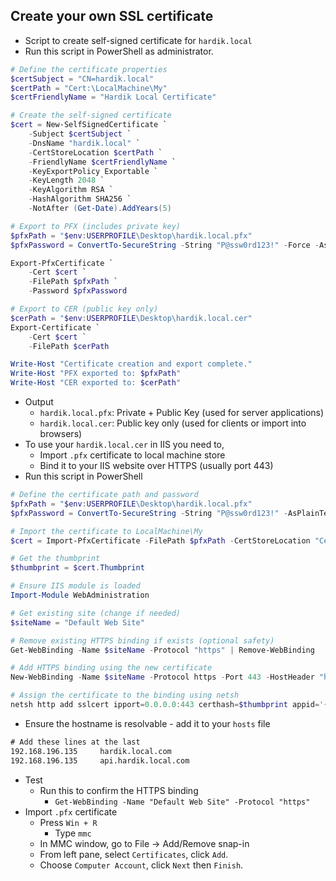 ## Create your own SSL certificate
* Script to create self-signed certificate for `hardik.local`
* Run this script in PowerShell as administrator.
```powershell
# Define the certificate properties
$certSubject = "CN=hardik.local"
$certPath = "Cert:\LocalMachine\My"
$certFriendlyName = "Hardik Local Certificate"

# Create the self-signed certificate
$cert = New-SelfSignedCertificate `
    -Subject $certSubject `
    -DnsName "hardik.local" `
    -CertStoreLocation $certPath `
    -FriendlyName $certFriendlyName `
    -KeyExportPolicy Exportable `
    -KeyLength 2048 `
    -KeyAlgorithm RSA `
    -HashAlgorithm SHA256 `
    -NotAfter (Get-Date).AddYears(5)

# Export to PFX (includes private key)
$pfxPath = "$env:USERPROFILE\Desktop\hardik.local.pfx"
$pfxPassword = ConvertTo-SecureString -String "P@ssw0rd123!" -Force -AsPlainText

Export-PfxCertificate `
    -Cert $cert `
    -FilePath $pfxPath `
    -Password $pfxPassword

# Export to CER (public key only)
$cerPath = "$env:USERPROFILE\Desktop\hardik.local.cer"
Export-Certificate `
    -Cert $cert `
    -FilePath $cerPath

Write-Host "Certificate creation and export complete."
Write-Host "PFX exported to: $pfxPath"
Write-Host "CER exported to: $cerPath"
```
* Output
	* `hardik.local.pfx`: Private + Public Key (used for server applications)
	* `hardik.local.cer`: Public key only (used for clients or import into browsers)
* To use your `hardik.local.cer` in IIS you need to,
	* Import `.pfx` certificate to local machine store 
	* Bind it to your IIS website over HTTPS (usually port 443)
* Run this script in PowerShell
```powershell
# Define the certificate path and password
$pfxPath = "$env:USERPROFILE\Desktop\hardik.local.pfx"
$pfxPassword = ConvertTo-SecureString -String "P@ssw0rd123!" -AsPlainText -Force

# Import the certificate to LocalMachine\My
$cert = Import-PfxCertificate -FilePath $pfxPath -CertStoreLocation "Cert:\LocalMachine\My" -Password $pfxPassword

# Get the thumbprint
$thumbprint = $cert.Thumbprint

# Ensure IIS module is loaded
Import-Module WebAdministration

# Get existing site (change if needed)
$siteName = "Default Web Site"

# Remove existing HTTPS binding if exists (optional safety)
Get-WebBinding -Name $siteName -Protocol "https" | Remove-WebBinding

# Add HTTPS binding using the new certificate
New-WebBinding -Name $siteName -Protocol https -Port 443 -HostHeader "hardik.local"

# Assign the certificate to the binding using netsh
netsh http add sslcert ipport=0.0.0.0:443 certhash=$thumbprint appid='{00112233-4455-6677-8899-AABBCCDDEEFF}'
```
* Ensure the hostname is resolvable - add it to your `hosts` file
```txt
# Add these lines at the last 
192.168.196.135		hardik.local.com
192.168.196.135		api.hardik.local.com
```
* Test
	* Run this to confirm the HTTPS binding
		* `Get-WebBinding -Name "Default Web Site" -Protocol "https"`
* Import `.pfx` certificate 
	* Press `Win + R`
		* Type `mmc`
	* In MMC window, go to File -> Add/Remove snap-in
	* From left pane, select `Certificates`, click `Add`.
	* Choose `Computer Account`, click `Next` then `Finish`.
